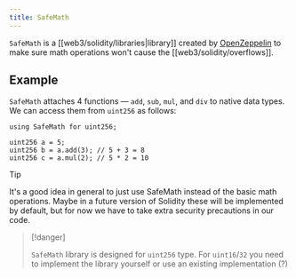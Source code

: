 ```yaml
---
title: SafeMath
---
```


`SafeMath` is a [[web3/solidity/libraries|library]] created by [OpenZeppelin](https://www.openzeppelin.com/) to make sure math operations won't cause the [[web3/solidity/overflows]].

## Example

`SafeMath` attaches 4 functions — `add`, `sub`, `mul`, and `div` to native data types. We can access them from `uint256` as follows:

```
using SafeMath for uint256;

uint256 a = 5;
uint256 b = a.add(3); // 5 + 3 = 8
uint256 c = a.mul(2); // 5 * 2 = 10
```

> [!tip]
>
> It's a good idea in general to just use SafeMath instead of the basic math operations. Maybe in a future version of Solidity these will be implemented by default, but for now we have to take extra security precautions in our code.

> [!danger]
>
> `SafeMath` library is designed for `uint256` type. For `uint16`/`32` you need to implement the library yourself or use an existing implementation (?)
